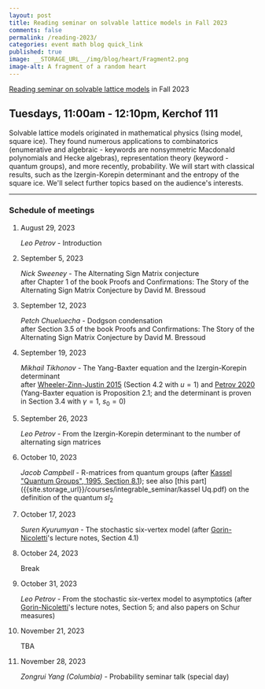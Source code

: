 ```yaml
---
layout: post
title: Reading seminar on solvable lattice models in Fall 2023
comments: false
permalink: /reading-2023/
categories: event math blog quick_link
published: true
image: __STORAGE_URL__/img/blog/heart/Fragment2.png
image-alt: A fragment of a random heart
---
```


<div><a href="{{site.url}}/reading-2023/">Reading seminar on solvable lattice models</a> in Fall 2023</div>
<!--more-->

<h2 class="mt-4 mb-3">Tuesdays, 11:00am - 12:10pm, Kerchof 111</h2>

Solvable lattice models originated in mathematical physics (Ising model, square ice). They found numerous applications to combinatorics (enumerative and algebraic - keywords are nonsymmetric Macdonald polynomials and Hecke algebras), representation theory (keyword - quantum groups), and more recently, probability. We will start with classical results, such as the Izergin-Korepin determinant and the entropy of the square ice. We'll select further topics based on the audience's interests.

---

### Schedule of meetings

1. August 29, 2023
    
    *Leo Petrov* - Introduction 

2. September 5, 2023 

    *Nick Sweeney* - The Alternating Sign Matrix conjecture<br>
    after Chapter 1 of the book Proofs and Confirmations: The Story of the Alternating Sign Matrix Conjecture by David M. Bressoud

3. September 12, 2023 

    *Petch Chueluecha* - Dodgson condensation<br>
    after Section 3.5 of the book Proofs and Confirmations: The Story of the Alternating Sign Matrix Conjecture by David M. Bressoud

4. September 19, 2023 

    *Mikhail Tikhonov* - The Yang-Baxter equation and the Izergin-Korepin determinant
    <br>
    after [Wheeler-Zinn-Justin 2015](https://arxiv.org/abs/1508.02236v2) (Section 4.2 with $u=1$) and [Petrov 2020](https://arxiv.org/abs/2007.10886) (Yang-Baxter equation is Proposition 2.1; and the determinant is proven in Section 3.4 with $\gamma=1$, $s_0=0$)

5. September 26, 2023

    *Leo Petrov* - From the Izergin-Korepin determinant to the number of alternating sign matrices 

6. October 10, 2023

    *Jacob Campbell* - R-matrices from quantum groups (after [Kassel "Quantum Groups", 1995, Section 8.1]({{site.storage_url}}/courses/integrable_seminar/Kassel_YBE.pdf)); see also [this part]({{site.storage_url}}/courses/integrable_seminar/kassel Uq.pdf) on the definition of the quantum $sl_2$ 

7. October 17, 2023

    *Suren Kyurumyan* - The stochastic six-vertex model (after [Gorin-Nicoletti](https://arxiv.org/pdf/2309.12495.pdf)'s lecture notes, Section 4.1)

8. October 24, 2023

    Break

9. October 31, 2023

    *Leo Petrov* - From the stochastic six-vertex model to asymptotics (after [Gorin-Nicoletti](https://arxiv.org/pdf/2309.12495.pdf)'s lecture notes, Section 5; and also papers on Schur measures)

11. November 21, 2023

    TBA

11. November 28, 2023

    *Zongrui Yang (Columbia)* - Probability seminar talk (special day)

